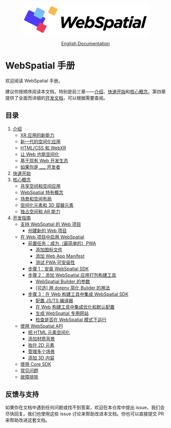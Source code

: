 <div align="center">
  <img src="../assets/logo.png" alt="WebSpatial Logo" width="400"/>

  [English Documentation](../en/README.md)
	<br>
</div>

# WebSpatial 手册

欢迎阅读 WebSpatial 手册。

建议你按顺序阅读本文档，特别是前三章——[介绍](introduction/README.md)、[快速开始](quick-start/README.md)和[核心概念](core-concepts/README.md)。第四章提供了全面而详细的[开发文档](development-guide/README.md)，可以根据需要查阅。

## 目录

1. [介绍](introduction/README.md)
	- [XR 应用的新能力](introduction/new-powers-for-xr-apps.md)
	- [新一代的空间化应用](introduction/the-new-generation-of-spatial-apps.md)
	- [HTML/CSS 和 WebXR](introduction/html-css-and-webxr.md)
	- [让 Web 也能空间化](introduction/make-the-web-spatial-too.md)
	- [基于现有 Web 开发生态](introduction/built-on-the-existing-web-ecosystem.md)
	- [如果你是 ___ 开发者](introduction/if-you-are-a-developer.md)
2. [快速开始](quick-start/README.md)
3. [核心概念](core-concepts/README.md)
	- [共享空间和空间应用](core-concepts/shared-space-and-spatial-apps.md)
	- [WebSpatial 特有概念](core-concepts/unique-concepts-in-webspatial.md)
	- [场景和空间布局](core-concepts/scenes-and-spatial-layouts.md)
	- [空间化元素和 3D 容器元素](core-concepts/spatialized-elements-and-3d-container-elements.md)
	- [独占空间和 AR 能力](core-concepts/full-space-and-ar-capabilities.md)
4. [开发指南](development-guide/README.md)
	- [支持 WebSpatial 的 Web 项目](development-guide/web-projects-that-support-webspatial/README.md)
	  - [创建新的 Web 项目](development-guide/web-projects-that-support-webspatial/creating-new-web-projects.md)
	- [在 Web 项目中启用 WebSpatial](development-guide/enabling-webspatial-in-web-projects/README.md)
	  - [前置任务：成为（最简单的）PWA](development-guide/enabling-webspatial-in-web-projects/prerequisite-become-a-minimal-pwa.md)
	    - [添加图标文件](development-guide/enabling-webspatial-in-web-projects/add-icon-files.md)
	    - [添加 Web App Manifest](development-guide/enabling-webspatial-in-web-projects/add-web-app-manifest.md)
	    - [测试 PWA 可安装性](development-guide/enabling-webspatial-in-web-projects/test-pwa-installability.md)
	  - [步骤 1：安装 WebSpatial SDK](development-guide/enabling-webspatial-in-web-projects/step-1-install-the-webspatial-sdk.md)
	  - [步骤 2：添加 WebSpatial 应用打包构建工具](development-guide/enabling-webspatial-in-web-projects/step-2-add-build-tool-for-packaged-webspatial-apps.md)
	    - [WebSpatial Builder 的参数](development-guide/enabling-webspatial-in-web-projects/parameters-of-the-webspatial-builder.md)
	    - [[可选] 用 dotenv 简化 Builder 的用法](development-guide/enabling-webspatial-in-web-projects/optional-simplify-webspatial-builder-using-dotenv.md)
	  - [步骤 3：在 Web 构建工具中集成 WebSpatial SDK](development-guide/enabling-webspatial-in-web-projects/step-3-integrate-webspatial-sdk-into-web-build-tools.md)
	    - [配置 JS/TS 编译器](development-guide/enabling-webspatial-in-web-projects/configure-js-ts-compiler.md)
	    - [在 Web 构建工具中集成优化和默认配置](development-guide/enabling-webspatial-in-web-projects/add-optimizations-and-defaults-to-web-build-tools.md)
	    - [生成 WebSpatial 专用网站](development-guide/enabling-webspatial-in-web-projects/generate-a-webspatial-specific-website.md)
	    - [检查是否在 WebSpatial 模式下运行](development-guide/enabling-webspatial-in-web-projects/check-if-running-in-webspatial-mode.md)
	- [使用 WebSpatial API](development-guide/using-the-webspatial-api/README.md)
	  - [把 HTML 元素空间化](development-guide/using-the-webspatial-api/spatialize-html-elements.md)
	  - [添加材质背景](development-guide/using-the-webspatial-api/add-material-backgrounds.md)
	  - [抬升 2D 元素](development-guide/using-the-webspatial-api/elevate-2d-elements.md)
	  - [管理多个场景](development-guide/using-the-webspatial-api/manage-multiple-scenes.md)
	  - [添加 3D 内容](development-guide/using-the-webspatial-api/add-3d-content.md)
	- [使用 Core SDK](development-guide/using-the-core-sdk/README.md)
	- [常见问题](faq.md)
	- [故障排除](troubleshooting.md)

## 反馈与支持

如果你在文档中遇到任何问题或找不到答案，欢迎在本仓库中提出 issue，我们会尽快回复。我们也使用这些 issue 讨论来帮助改进本文档。你也可以直接提交 PR 来帮助改进这套文档。
